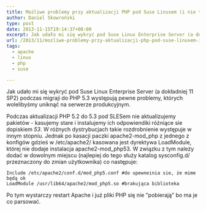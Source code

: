 ```yaml
---
title: Możliwe problemy przy aktualizacji PHP pod Suse Linuxem (i nie tylko)
author: Daniel Skowroński
type: post
date: 2013-11-15T19:14:37+00:00
excerpt: Jak udało mi się wykryć pod Suse Linux Enterprise Server (a dokładniej 11 SP2) podczas migraji do PHP 5.3 występują pewne problemy, których wolelibyśmy uniknąć na serwerze produkcyjnym.
url: /2013/11/mozliwe-problemy-przy-aktualizacji-php-pod-suse-linuxem-i-nie-tylko/
tags:
  - apache
  - linux
  - php
  - suse

---
```

Jak udało mi się wykryć pod Suse Linux Enterprise Server (a dokładniej 11 SP2) podczas migraji do PHP 5.3 występują pewne problemy, których wolelibyśmy uniknąć na serwerze produkcyjnym.

Podczas aktualizacji PHP 5.2 do 5.3 pod SLESem nie aktualizujemy pakietów - kasujemy stare i instalujemy ich odpowiendiki różniące sie dopiskiem _53_. W różnych dystrybucjach takie rozdrobnienie występuje w innym stopniu. Jednak po kasacji paczki apache2-mod\_php z jednego z konfigów gdzieś w /etc/apache2/ kasowana jest dyrektywa LoadModule, której nie dodaje instalacja apache2-mod\_php53. W związku z tym należy dodać w dowolnym miejscu (najlepiej do tego służy katalog sysconfig.d/ przeznaczony do zmian użytkownika) co następuje:

```
Include /etc/apache2/conf.d/mod_php5.conf #do upewneinia sie, że mime będą ok
LoadModule /usr/lib64/apache2/mod_php5.so #brakująca biblioteka

```


Po tym wystarczy restart Apache i już pliki PHP się nie "pobierają" bo ma je co parsować.